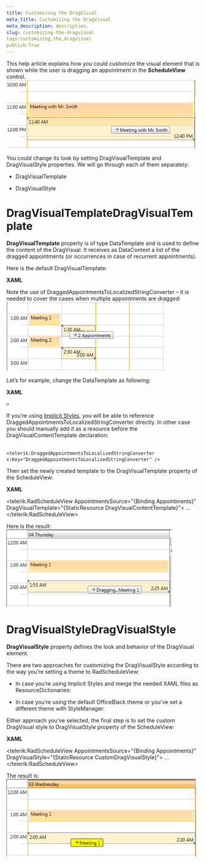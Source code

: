 ```yaml
---
title: Customizing the DragVisual
meta_title: Customizing the DragVisual
meta_description: description.
slug: customizing-the-dragvisual
tags:customizing,the,dragvisual
publish:True
---
```



This help article explains how you could customize the visual element that is shown while the user is dragging an appointment in the __ScheduleView__ control.![radscheduleview dragvisual 1](images/radscheduleview_dragvisual_1.png)

You could change its look by setting DragVisualTemplate and DragVisualStyle properties.  We will go through each of them separately:

* DragVisualTemplate

* DragVisualStyle

# DragVisualTemplateDragVisualTemplate

__DragVisualTemplate__ property is of type DataTemplate and is used to define the content of the DragVisual.  It receives as DataContext a list of the dragged appointments (or occurrences in case of recurrent appointments). 

Here is the default DragVisualTemplate:


 __XAML__
    	


<DataTemplate x:Key="DragVisualContentTemplate">
	<TextBlock Text="{Binding Converter={StaticResource DraggedAppointmentsToLocalizedStringConverter}}" 
		TextWrapping="Wrap" 
		MaxWidth="200" 
		MaxHeight="66" 
		TextTrimming="WordEllipsis" />
</DataTemplate>  



Note the use of DraggedAppointmentsToLocalizedStringConverter – it is needed to cover  the cases when multiple appointments are dragged:![radscheduleview dragvisual 2](images/radscheduleview_dragvisual_2.png)

Let’s for example, change the DataTemplate  as following:


 __XAML__
    	


<DataTemplate x:Key="DragVisualContentTemplate">
	<StackPanel Orientation="Horizontal">
		<TextBlock Text="Dragging..." />
		<TextBlock Text="{Binding Converter={StaticResource DraggedAppointmentsToLocalizedStringConverter}}" 
				TextWrapping="Wrap" 
				MaxWidth="200" 
				MaxHeight="66" 
				TextTrimming="WordEllipsis" />
	</StackPanel>
</DataTemplate>

	>

If you’re using [Implicit Styles](f7b879d9-62ca-42c3-a919-983c7cbc79a2), you will be able to reference DraggedAppointmentsToLocalizedStringConverter directly.  In other case you should manually add it as a resource before the DragVisualContentTemplate declaration:
					

 
							<telerik:DraggedAppointmentsToLocalizedStringConverter x:Key="DraggedAppointmentsToLocalizedStringConverter" />				
							

Then set the newly created template to the DragVisualTemplate property of the ScheduleView:


 __XAML__
    	


<telerik:RadScheduleView AppointmentsSource="{Binding Appointments}"
						DragVisualTemplate="{StaticResource DragVisualContentTemplate}">
	...
</telerik:RadScheduleView>



Here is the result:![radscheduleview dragvisual 3](images/radscheduleview_dragvisual_3.png)

# DragVisualStyleDragVisualStyle

__DragVisualStyle__ property defines the look and behavior of the DragVisual element.

There are two approaches for customizing the DragVisualStyle according to the way you’re setting a theme to RadScheduleView:

* In case you’re using Implicit Styles and merge the needed XAML files as ResourceDictionaries:

* In case you’re using the default OfficeBlack theme or you've set a different theme with StyleManager:

Either approach you’ve selected, the final step is to set the custom DragVisual style to DragVisualStyle property of the ScheduleView:


 __XAML__
    	


<telerik:RadScheduleView AppointmentsSource="{Binding Appointments}"
						 DragVisualStyle="{StaticResource CustomDragVisualStyle}">
	...
</telerik:RadScheduleView>



The result is:![radscheduleview dragvisual 4](images/radscheduleview_dragvisual_4.png)
